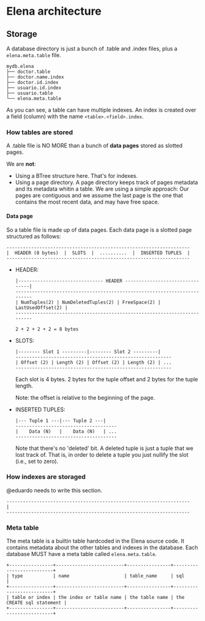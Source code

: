 # Elena architecture

## Storage

A database directory is just a bunch of .table and .index files, plus a `elena.meta.table` file.

```text
mydb.elena
├── doctor.table
├── doctor.name.index
├── doctor.id.index
├── usuario.id.index
├── usuario.table
└── elena.meta.table
```

As you can see, a table can have multiple indexes. An index is created over a field (column) with
the name `<table>.<field>.index`.

### How tables are stored

A .table file is NO MORE than a bunch of **data pages** stored as slotted pages.

We are **not**:

- Using a BTree structure here. That's for indexes.
- Using a page directory. A page directory keeps track of pages metadata and its metadata whitin a table.
  We are using a simple approach: Our pages are contiguous and we assume the last page is the one
  that contains the most recent data, and may have free space.

#### Data page

So a table file is made up of data pages. Each data page is a slotted page structured as follows:

```text
-------------------------------------------------------------------
|  HEADER (8 bytes)  |  SLOTS  |  ..........  |  INSERTED TUPLES  |
-------------------------------------------------------------------
```

- HEADER:

    ```text
    |------------------------------- HEADER --------------------------------|
    -------------------------------------------------------------------------
    | NumTuples(2) | NumDeletedTuples(2) | FreeSpace(2) | LastUsedOffset(2) |
    -------------------------------------------------------------------------

    2 + 2 + 2 + 2 = 8 bytes
    ```

- SLOTS:

    ```text
    |-------- Slot 1 ---------|-------- Slot 2 ---------|
    ---------------------------------------------------------
    | Offset (2) | Length (2) | Offset (2) | Length (2) | ...
    ---------------------------------------------------------
    ```

    Each slot is 4 bytes. 2 bytes for the tuple offset and 2 bytes for the tuple length.

    Note: the offset is relative to the beginning of the page.

- INSERTED TUPLES:

    ```text
    |--- Tuple 1 ---|--- Tuple 2 ---|
    -------------------------------------
    |    Data (N)   |    Data (N)   | ...
    -------------------------------------
    ```

    Note that there's no 'deleted' bit. A deleted tuple is just a tuple that we lost track of.
    That is, in order to delete a tuple you just nullify the slot (i.e., set to zero).

### How indexes are storaged

@eduardo needs to write this section.

```text
-------------------------------------------------------------------
|
-------------------------------------------------------------------
```

### Meta table

<!-- Tony reference code https://github.com/antoniosarosi/mkdb/blob/bf1341bc4da70971fc6c340f3a5e9c6bbc55da37/src/db.rs#L383-L397 -->

The meta table is a builtin table hardcoded in the Elena source code. It contains metadata about the
other tables and indexes in the database. Each database MUST have a meta table called `elena.meta.table`.

```text
+----------------+-------------------------+----------------+--------------------------+
| type           | name                    | table_name     | sql                      |
+----------------+-------------------------+----------------+--------------------------+
| table or index | the index or table name | the table name | the CREATE sql statement |
+----------------+-------------------------+----------------+--------------------------+
```

<!--
Good ideas but not planned:

- To automatically create a Hash index for every @unique column.
-->
